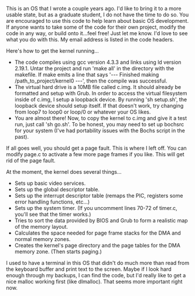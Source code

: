 This is an OS that I wrote a couple years ago. I'd like to bring it to a more usable state, but as a graduate student, I do not have the time to do so. You are encouraged to use this code to help learn about basic OS development. If anyone wants to take some of the code for their own project, modify the code in any way, or build onto it...feel free! Just let me know. I'd love to see what you do with this. My email address is listed in the code headers.

Here's how to get the kernel running...
  * The code compiles using gcc version 4.3.3 and links using ld version 2.19.1. Untar the project and run 'make all' in the directory with the makefile. If make emits a line that says '--- Finished making /path\_to\_project/kernel0 ---', then the compile was successful.
  * The virtual hard drive is a 10MB file called c.img. It should already be formatted and setup with Grub. In order to access the virtual filesystem inside of c.img, I setup a loopback device. By running 'sh setup.sh', the loopback device should setup itself. If that doesn't work, try changing from loop7 to loop0 or loop/0 or whatever your OS likes.
  * You are almost there! Now, to copy the kernel to c.img and give it a test run, just call 'sh go.sh'. To be honest, you may need to set up bochsrc for your system (I've had portability issues with the Bochs script in the past).

If all goes well, you should get a page fault. This is where I left off. You can modify page.c to activate a few more page frames if you like. This will get rid of the page fault.

At the moment, the kernel does several things...
  * Sets up basic video services.
  * Sets up the global descriptor table.
  * Sets up the interrupt descriptor table (remaps the PIC, registers some error handling functions, etc...)
  * Sets up the system timer. (If you uncomment lines 70-72 of timer.c, you'll see that the timer works.)
  * Tries to sort the data provided by BIOS and Grub to form a realistic map of the memory layout.
  * Calculates the space needed for page frame stacks for the DMA and normal memory zones.
  * Creates the kernel's page directory and the page tables for the DMA memory zone. (Then starts paging.)

I used to have a terminal in this OS that didn't do much more than read from the keyboard buffer and print text to the screen. Maybe if I look hard enough through my backups, I can find the code, but I'd really like to get a nice malloc working first (like dlmalloc). That seems more important right now.